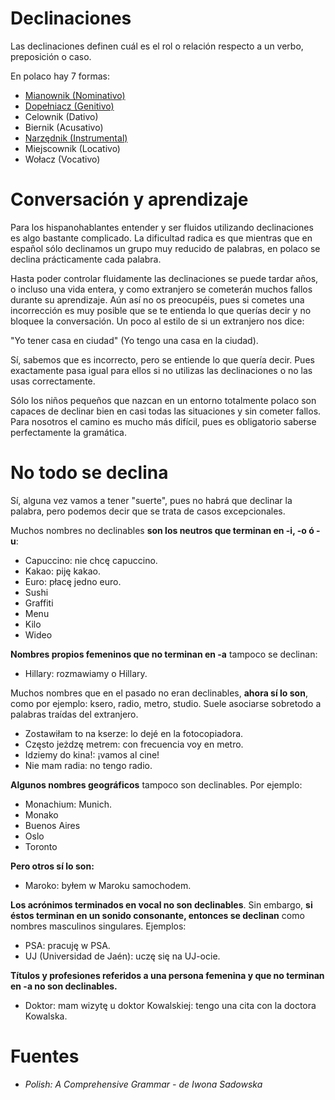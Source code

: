Declinaciones
=============

Las declinaciones definen cuál es el rol o relación respecto a un verbo,
preposición o caso.

En polaco hay 7 formas:

* [Mianownik (Nominativo)](1-nominativo.md)
* [Dopełniacz (Genitivo)](2-genitivo-dopelniacz.md)
* Celownik (Dativo)
* Biernik (Acusativo)
* [Narzędnik (Instrumental)](5-narzednik-instrumental.md)
* Miejscownik (Locativo)
* Wołacz (Vocativo)


Conversación y aprendizaje
==========================

Para los hispanohablantes entender y ser fluidos utilizando declinaciones es
algo bastante complicado. La dificultad radica es que mientras que en español
sólo declinamos un grupo muy reducido de palabras, en polaco se declina
prácticamente cada palabra.

Hasta poder controlar fluidamente las declinaciones se puede tardar años, o
incluso una vida entera, y como extranjero se cometerán muchos fallos durante
su aprendizaje. Aún así no os preocupéis, pues si cometes una incorrección es
muy posible que se te entienda lo que querías decir y no bloquee la
conversación. Un poco al estilo de si un extranjero nos dice:

"Yo tener casa en ciudad" (Yo tengo una casa en la ciudad).

Sí, sabemos que es incorrecto, pero se entiende lo que quería decir. Pues
exactamente pasa igual para ellos si no utilizas las declinaciones o no las
usas correctamente.

Sólo los niños pequeños que nazcan en un entorno totalmente polaco son capaces
de declinar bien en casi todas las situaciones y sin cometer fallos. Para
nosotros el camino es mucho más difícil, pues es obligatorio saberse
perfectamente la gramática.


No todo se declina
==================

Sí, alguna vez vamos a tener "suerte", pues no habrá que declinar la palabra,
pero podemos decir que se trata de casos excepcionales.

Muchos nombres no declinables **son los neutros que terminan en -i, -o ó -u**:

* Capuccino: nie chcę capuccino.
* Kakao: piję kakao.
* Euro: płacę jedno euro.
* Sushi
* Graffiti
* Menu
* Kilo
* Wideo

**Nombres propios femeninos que no terminan en -a** tampoco se declinan:

* Hillary: rozmawiamy o Hillary.

Muchos nombres que en el pasado no eran declinables, **ahora sí lo son**, como
por ejemplo: ksero, radio, metro, studio. Suele asociarse sobretodo a palabras
traídas del extranjero.

* Zostawiłam to na kserze: lo dejé en la fotocopiadora.
* Często jeżdzę metrem: con frecuencia voy en metro.
* Idziemy do kina!: ¡vamos al cine!
* Nie mam radia: no tengo radio.

**Algunos nombres geográficos** tampoco son declinables. Por ejemplo:

* Monachium: Munich.
* Monako
* Buenos Aires
* Oslo
* Toronto

**Pero otros sí lo son:**

* Maroko: byłem w Maroku samochodem.

**Los acrónimos terminados en vocal no son declinables**. Sin embargo, **si
éstos terminan en un sonido consonante, entonces se declinan** como nombres
masculinos singulares. Ejemplos:

* PSA: pracuję w PSA.
* UJ (Universidad de Jaén): uczę się na UJ-ocie.

**Títulos y profesiones referidos a una persona femenina y que no terminan en
-a no son declinables.**

* Doktor: mam wizytę u doktor Kowalskiej: tengo una cita con la doctora
  Kowalska.


Fuentes
=======

* *Polish: A Comprehensive Grammar - de Iwona Sadowska*
